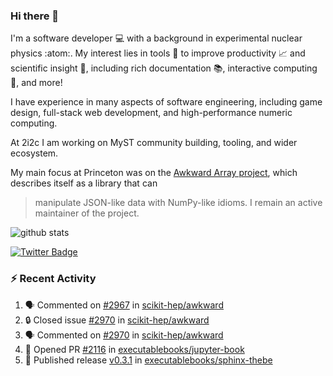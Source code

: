 ### Hi there 👋 

I'm a software developer 💻 with a background in experimental nuclear physics :atom:. My interest lies in tools :wrench: to improve productivity :chart_with_upwards_trend: and scientific insight :telescope:, including rich documentation 📚, interactive computing 🧮, and more! 

I have experience in many aspects of software engineering, including game design, full-stack web development, and high-performance numeric computing. 

At 2i2c I am working on MyST community building, tooling, and wider ecosystem. 

My main focus at Princeton was on the [Awkward Array project](awkward-array.org/), which describes itself as a library that can 
> manipulate JSON-like data with NumPy-like idioms. I remain an active maintainer of the project. 

![github stats](https://github-readme-stats.vercel.app/api?username=agoose77&show_icons=true&hide_rank=true&hide_title=true&bg_color=30,e76445,904e95&text_color=efe3ec&icon_color=efe3ec)
<!--
**agoose77/agoose77** is a ✨ _special_ ✨ repository because its `README.md` (this file) appears on your GitHub profile.

Here are some ideas to get you started:

- 🔭 I’m currently working on ...
- 🌱 I’m currently learning ...
- 👯 I’m looking to collaborate on ...
- 🤔 I’m looking for help with ...
- 💬 Ask me about ...
- 📫 How to reach me: ...
- 😄 Pronouns: ...
- ⚡ Fun fact: ...
-->

[![Twitter Badge](https://img.shields.io/twitter/follow/agoose77?style=flat-square&logo=Twitter&logoColor=white&color=cornflowerblue)](https://twitter.com/agoose77)

### :zap: Recent Activity

<!--START_SECTION:activity-->
1. 🗣 Commented on [#2967](https://github.com/scikit-hep/awkward/pull/2967#issuecomment-1932229843) in [scikit-hep/awkward](https://github.com/scikit-hep/awkward)
2. 🔒 Closed issue [#2970](https://github.com/scikit-hep/awkward/issues/2970) in [scikit-hep/awkward](https://github.com/scikit-hep/awkward)
3. 🗣 Commented on [#2970](https://github.com/scikit-hep/awkward/issues/2970#issuecomment-1932137970) in [scikit-hep/awkward](https://github.com/scikit-hep/awkward)
4. 💪 Opened PR [#2116](https://github.com/executablebooks/jupyter-book/pull/2116) in [executablebooks/jupyter-book](https://github.com/executablebooks/jupyter-book)
5. 🚀 Published release [v0.3.1](https://github.com/executablebooks/sphinx-thebe/releases/tag/v0.3.1) in [executablebooks/sphinx-thebe](https://github.com/executablebooks/sphinx-thebe)
<!--END_SECTION:activity-->
